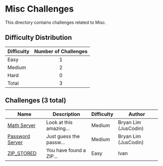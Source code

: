 # Misc Challenges
This directory contains challenges related to Misc.

## Difficulty Distribution
| Difficulty | Number of Challenges |
| ---------- |:--------------------:|
| Easy | 1 |
| Medium | 2 |
| Hard | 0 |
| Total | 3 |

## Challenges (3 total)
| Name | Description | Difficulty | Author |
| ---- | ----------- | ---------- | ------ |
| [Math Server](<./Math Server>) | Look at this amazing... | Medium | Bryan Lim (JusCodin) |
| [Password Server](<./Password Server>) | Just guess the passw... | Medium | Bryan Lim (JusCodin) |
| [ZIP_STORED](<./ZIP_STORED>) | You have found a ZIP... | Easy | Ivan |
